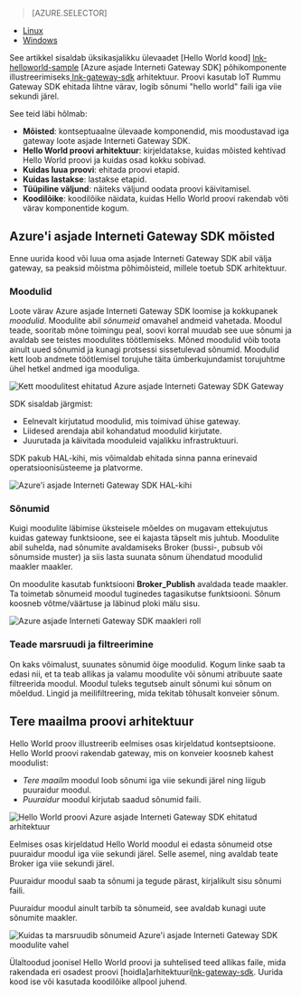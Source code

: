 > [AZURE.SELECTOR]
- [Linux](../articles/iot-hub/iot-hub-linux-gateway-sdk-get-started.md)
- [Windows](../articles/iot-hub/iot-hub-windows-gateway-sdk-get-started.md)

See artikkel sisaldab üksikasjalikku ülevaadet [Hello World kood] [ lnk-helloworld-sample] [Azure asjade Interneti Gateway SDK] põhikomponente illustreerimiseks[ lnk-gateway-sdk] arhitektuur. Proovi kasutab IoT Rummu Gateway SDK ehitada lihtne värav, logib sõnumi "hello world" faili iga viie sekundi järel.

See teid läbi hõlmab:

- **Mõisted**: kontseptuaalne ülevaade komponendid, mis moodustavad iga gateway loote asjade Interneti Gateway SDK.  
- **Hello World proovi arhitektuur**: kirjeldatakse, kuidas mõisted kehtivad Hello World proovi ja kuidas osad kokku sobivad.
- **Kuidas luua proovi**: ehitada proovi etapid.
- **Kuidas lastakse**: lastakse etapid. 
- **Tüüpiline väljund**: näiteks väljund oodata proovi käivitamisel.
- **Koodilõike**: koodilõike näidata, kuidas Hello World proovi rakendab võti värav komponentide kogum.

## <a name="azure-iot-gateway-sdk-concepts"></a>Azure'i asjade Interneti Gateway SDK mõisted

Enne uurida kood või luua oma asjade Interneti Gateway SDK abil välja gateway, sa peaksid mõistma põhimõisteid, millele toetub SDK arhitektuur.

### <a name="modules"></a>Moodulid

Loote värav Azure asjade Interneti Gateway SDK loomise ja kokkupanek *moodulid*. Moodulite abil *sõnumeid* omavahel andmeid vahetada. Moodul teade, sooritab mõne toimingu peal, soovi korral muudab see uue sõnumi ja avaldab see teistes moodulites töötlemiseks. Mõned moodulid võib toota ainult uued sõnumid ja kunagi protsessi sissetulevad sõnumid. Moodulid kett loob andmete töötlemisel torujuhe täita ümberkujundamist torujuhtme ühel hetkel andmed iga mooduliga.

![Kett moodulitest ehitatud Azure asjade Interneti Gateway SDK Gateway][1]
 
SDK sisaldab järgmist:

- Eelnevalt kirjutatud moodulid, mis toimivad ühise gateway.
- Liidesed arendaja abil kohandatud moodulid kirjutate.
- Juurutada ja käivitada mooduleid vajalikku infrastruktuuri.

SDK pakub HAL-kihi, mis võimaldab ehitada sinna panna erinevaid operatsioonisüsteeme ja platvorme.

![Azure'i asjade Interneti Gateway SDK HAL-kihi][2]

### <a name="messages"></a>Sõnumid

Kuigi moodulite läbimise üksteisele mõeldes on mugavam ettekujutus kuidas gateway funktsioone, see ei kajasta täpselt mis juhtub. Moodulite abil suhelda, nad sõnumite avaldamiseks Broker (bussi-, pubsub või sõnumside muster) ja siis lasta suunata sõnum ühendatud moodulid maakler maakler.

On moodulite kasutab funktsiooni **Broker_Publish** avaldada teade maakler. Ta toimetab sõnumeid moodul tuginedes tagasikutse funktsiooni. Sõnum koosneb võtme/väärtuse ja läbinud ploki mälu sisu.

![Azure asjade Interneti Gateway SDK maakleri roll][3]

### <a name="message-routing-and-filtering"></a>Teade marsruudi ja filtreerimine

On kaks võimalust, suunates sõnumid õige moodulid. Kogum linke saab ta edasi nii, et ta teab allikas ja valamu moodulite või sõnumi atribuute saate filtreerida moodul. Moodul tuleks tegutseb ainult sõnumi kui sõnum on mõeldud. Lingid ja meilifiltreering, mida tekitab tõhusalt konveier sõnum.

## <a name="hello-world-sample-architecture"></a>Tere maailma proovi arhitektuur

Hello World proov illustreerib eelmises osas kirjeldatud kontseptsioone. Hello World proovi rakendab gateway, mis on konveier koosneb kahest moodulist:

-   *Tere maailm* moodul loob sõnumi iga viie sekundi järel ning liigub puuraidur moodul.
-   *Puuraidur* moodul kirjutab saadud sõnumid faili.

![Hello World proovi Azure asjade Interneti Gateway SDK ehitatud arhitektuur][4]

Eelmises osas kirjeldatud Hello World moodul ei edasta sõnumeid otse puuraidur moodul iga viie sekundi järel. Selle asemel, ning avaldab teate Broker iga viie sekundi järel.

Puuraidur moodul saab ta sõnumi ja tegude pärast, kirjalikult sisu sõnumi faili.

Puuraidur moodul ainult tarbib ta sõnumeid, see avaldab kunagi uute sõnumite maakler.

![Kuidas ta marsruudib sõnumeid Azure'i asjade Interneti Gateway SDK moodulite vahel][5]

Ülaltoodud joonisel Hello World proovi ja suhtelised teed allikas faile, mida rakendada eri osadest proovi [hoidla]arhitektuuri[lnk-gateway-sdk]. Uurida kood ise või kasutada koodilõike allpool juhend.

<!-- Images -->
[1]: media/iot-hub-gateway-sdk-getstarted-selector/modules.png
[2]: media/iot-hub-gateway-sdk-getstarted-selector/modules_2.png
[3]: media/iot-hub-gateway-sdk-getstarted-selector/messages_1.png
[4]: media/iot-hub-gateway-sdk-getstarted-selector/high_level_architecture.png
[5]: media/iot-hub-gateway-sdk-getstarted-selector/detailed_architecture.png

<!-- Links -->
[lnk-helloworld-sample]: https://github.com/Azure/azure-iot-gateway-sdk/tree/master/samples/hello_world
[lnk-gateway-sdk]: https://github.com/Azure/azure-iot-gateway-sdk